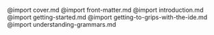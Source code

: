@import cover.md
@import front-matter.md
@import introduction.md
@import getting-started.md
@import getting-to-grips-with-the-ide.md
@import understanding-grammars.md
